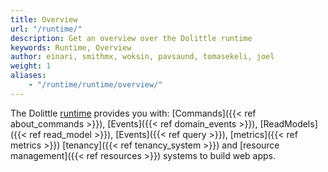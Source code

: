 ```yaml
---
title: Overview
url: "/runtime/"
description: Get an overview over the Dolittle runtime
keywords: Runtime, Overview
author: einari, smithmx, woksin, pavsaund, tomasekeli, joel
weight: 1
aliases:
    - "/runtime/runtime/overview/"
---
```


The Dolittle [runtime](https://github.com/dolittle-runtime/Runtime) provides you with: [Commands]({{< ref about_commands >}}), [Events]({{< ref domain_events >}}), [ReadModels]({{< ref read_model >}}), [Events]({{< ref query >}}), [metrics]({{< ref metrics >}}) [tenancy]({{< ref tenancy_system >}}) and [resource management]({{< ref resources >}}) systems to build web apps.

